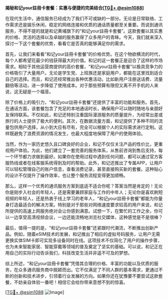 **揭秘和记your註冊卡套餐：实惠与便捷的完美结合[[TG💪+ @esim1088](https://t.me/s/esim1088)]**

在现代生活中，通信服务已经成为了我们不可或缺的一部分。无论是日常联络、工作需求还是娱乐休闲，稳定的网络连接和优质的通话质量都至关重要。而说到通讯服务，不得不提的就是和记黄埔旗下的“和记your註冊卡套餐”。这款套餐以其实惠的价格、灵活的选择以及卓越的服务赢得了众多用户的青睐。今天，我们就来深入探讨一下这个套餐的优势，看看它是否真的能够满足你的需求。

首先，让我们来看看“和记your註冊卡套餐”的价格优势。在这个物欲横流的时代，每个人都希望花最少的钱获得最大的价值。和记的这一套餐正是迎合了这样的市场需求。相较于其他运营商提供的高价套餐，“和记your註冊卡套餐”以极具竞争力的价格吸引了大量用户。无论是学生党、上班族还是家庭用户，都能在这里找到适合自己的选择。而且，和记还经常推出各种优惠活动，比如新用户注册送话费、流量翻倍等活动，进一步降低了使用成本。对于那些预算有限但又离不开手机的人来说，这无疑是一个福音。

除了价格上的吸引力，“和记your註冊卡套餐”还提供了丰富的功能和服务。首先，在通话方面，该套餐包含了充足的本地通话时长，确保用户可以随时随地与亲朋好友保持联系。不仅如此，和记还特别注重国际漫游服务的质量提升，为经常出差或旅行的人士提供了极大的便利。其次，在数据流量方面，和记提供了多种不同的流量包供用户选择，从小到大应有尽有，完全可以根据个人的实际需求进行定制。这样既避免了浪费资源的情况发生，也最大程度地保障了用户的使用体验。

当然，作为一家历史悠久且口碑良好的企业，和记不仅仅关注产品的性价比，更重视用户体验。为此，他们建立了一套完善的服务体系，从售前咨询到售后支持，每一个环节都力求做到最好。如果你在使用过程中遇到任何问题，都可以通过官方客服热线或者在线客服系统得到及时的帮助。此外，和记还推出了专属APP，让用户可以轻松管理自己的账户信息，查看消费记录，甚至直接购买新的套餐。这种贴心的设计不仅提升了操作效率，也让整个服务流程变得更加顺畅。

那么，这样一个优秀的通讯服务方案到底适不适合你呢？答案当然是肯定的！无论你是刚步入社会的年轻人，还是需要兼顾家庭与工作的中年人；无论你是喜欢刷短视频的年轻人，还是热衷于线上学习的老年人，“和记your註冊卡套餐”都能为你量身打造最适合的解决方案。特别是对于那些对网络速度要求较高的用户来说，和记所提供的高速上网服务绝对会让你感到满意。试想一下，在繁忙的工作之余，你可以一边享受高清视频会议，一边还能流畅地浏览社交媒体，这种感觉是不是很棒？

最后，值得一提的是，“和记your註冊卡套餐”还紧跟时代潮流，不断推出创新产品。例如，随着eSIM技术的发展，和记推出了相应的虚拟号码服务，让用户无需更换实体SIM卡即可实现多设备同时在线。这项技术不仅简化了用户的操作步骤，也为未来智能家居、智能穿戴等领域的普及奠定了坚实的基础。可以说，和记正在用自己的实际行动告诉我们，科技改变生活并非遥不可及的梦想。

综上所述，“和记your註冊卡套餐”凭借其合理的价格、丰富的功能以及优质的服务，在众多通讯服务商中脱颖而出。它不仅满足了不同人群的基本需求，更通过不断的创新和技术进步，引领着行业发展的方向。如果你还在犹豫要不要尝试这款套餐，不妨亲自体验一番吧！相信它会给你带来意想不到的惊喜。

[[TG💪+ @esim1088](https://t.me/s/esim1088) ![Image](https://i.postimg.cc/4NQfJmqS/Snipaste-2025-05-13-00-14-12.png)]